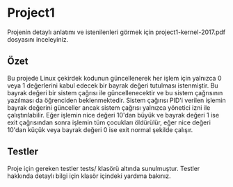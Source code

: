# Project1

Projenin detaylı anlatımı ve istenilenleri görmek için 
    project1-kernel-2017.pdf 
dosyasını inceleyiniz.

## Özet

Bu projede Linux çekirdek kodunun güncellenerek her işlem için yalnızca 0 veya 1 değerlerini kabul edecek bir bayrak değeri tutulması istenmiştir. Bu bayrak değeri bir sistem çağrısı ile güncellenecektir ve bu sistem çağrısının yazılması da öğrenciden beklenmektedir. Sistem çağırısı PID'i verilen işlemin bayrak değerini günceller ancak sistem çağrısı yalnızca yönetici izni ile çalıştırılabilir. Eğer işlemin nice değeri 10'dan büyük ve bayrak değeri 1 ise exit çağrısından sonra işlemin tüm çocukları öldürülür, eğer nice değeri 10'dan küçük veya bayrak değeri 0 ise exit normal şekilde çalışır.

## Testler

Proje için gereken testler
    tests/
klasörü altında sunulmuştur. Testler hakkında detaylı bilgi için klasör içindeki yardıma bakınız.
